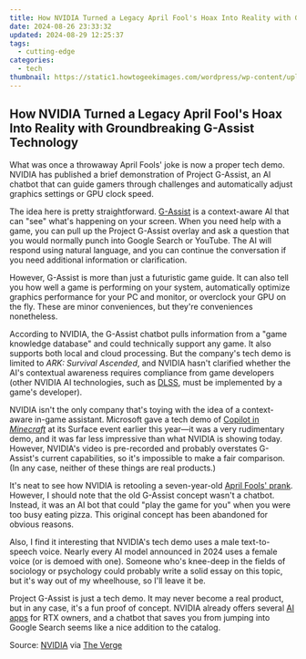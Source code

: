 ```yaml
---
title: How NVIDIA Turned a Legacy April Fool's Hoax Into Reality with Groundbreaking G-Assist Technology
date: 2024-08-26 23:33:32
updated: 2024-08-29 12:25:37
tags:
  - cutting-edge
categories:
  - tech
thumbnail: https://static1.howtogeekimages.com/wordpress/wp-content/uploads/2024/06/54.jpg
---
```


## How NVIDIA Turned a Legacy April Fool's Hoax Into Reality with Groundbreaking G-Assist Technology

What was once a throwaway April Fools' joke is now a proper tech demo. NVIDIA has published a brief demonstration of Project G-Assist, an AI chatbot that can guide gamers through challenges and automatically adjust graphics settings or GPU clock speed.

 The idea here is pretty straightforward. [G-Assist](https://nvidianews.nvidia.com/news/nvidia-brings-ai-assistants-to-life-with-geforce-rtx-ai-pcs) is a context-aware AI that can "see" what's happening on your screen. When you need help with a game, you can pull up the Project G-Assist overlay and ask a question that you would normally punch into Google Search or YouTube. The AI will respond using natural language, and you can continue the conversation if you need additional information or clarification.

 However, G-Assist is more than just a futuristic game guide. It can also tell you how well a game is performing on your system, automatically optimize graphics performance for your PC and monitor, or overclock your GPU on the fly. These are minor conveniences, but they're conveniences nonetheless.

 According to NVIDIA, the G-Assist chatbot pulls information from a "game knowledge database" and could technically support any game. It also supports both local and cloud processing. But the company's tech demo is limited to _ARK: Survival Ascended_, and NVIDIA hasn't clarified whether the AI's contextual awareness requires compliance from game developers (other NVIDIA AI technologies, such as [DLSS](https://extra-resources.techidaily.com/digital-sensations-how-vr-enhances-pleasure/), must be implemented by a game's developer).

 NVIDIA isn't the only company that's toying with the idea of a context-aware in-game assistant. Microsoft gave a tech demo of [Copilot in _Minecraft_](https://x.com/richontech/status/1792603950186959309?) at its Surface event earlier this year—it was a very rudimentary demo, and it was far less impressive than what NVIDIA is showing today. However, NVIDIA's video is pre-recorded and probably overstates G-Assist's current capabilities, so it's impossible to make a fair comparison. (In any case, neither of these things are real products.)

 It's neat to see how NVIDIA is retooling a seven-year-old [April Fools' prank](https://x.com/NVIDIAGeForce/status/848151745964392449). However, I should note that the old G-Assist concept wasn't a chatbot. Instead, it was an AI bot that could "play the game for you" when you were too busy eating pizza. This original concept has been abandoned for obvious reasons.

 Also, I find it interesting that NVIDIA's tech demo uses a male text-to-speech voice. Nearly every AI model announced in 2024 uses a female voice (or is demoed with one). Someone who's knee-deep in the fields of sociology or psychology could probably write a solid essay on this topic, but it's way out of my wheelhouse, so I'll leave it be.

 Project G-Assist is just a tech demo. It may never become a real product, but in any case, it's a fun proof of concept. NVIDIA already offers several [AI apps](https://sim-unlock.techidaily.com/in-2024-sim-unlock-nubia-red-magic-9-proplus-phones-without-code-2-ways-to-remove-android-sim-lock-by-drfone-android/) for RTX owners, and a chatbot that saves you from jumping into Google Search seems like a nice addition to the catalog.

 Source: [NVIDIA](https://nvidianews.nvidia.com/news/nvidia-brings-ai-assistants-to-life-with-geforce-rtx-ai-pcs) via [The Verge](https://www.theverge.com/2024/6/2/24169567/nvidias-g-assist-geforce-ai-assistant-chatbot)

<ins class="adsbygoogle"
     style="display:block"
     data-ad-format="autorelaxed"
     data-ad-client="ca-pub-7571918770474297"
     data-ad-slot="1223367746"></ins>



<ins class="adsbygoogle"
     style="display:block"
     data-ad-client="ca-pub-7571918770474297"
     data-ad-slot="8358498916"
     data-ad-format="auto"
     data-full-width-responsive="true"></ins>
